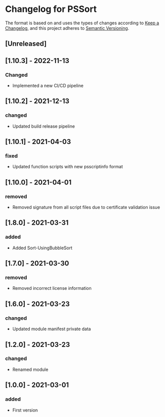 # Changelog for PSSort

The format is based on and uses the types of changes according to [Keep a Changelog](https://keepachangelog.com/en/1.0.0/),
and this project adheres to [Semantic Versioning](https://semver.org/spec/v2.0.0.html).

## [Unreleased]

## [1.10.3] - 2022-11-13

### Changed

- Implemented a new CI/CD pipeline

## [1.10.2] - 2021-12-13

### changed

- Updated build release pipeline

## [1.10.1] - 2021-04-03

### fixed

- Updated function scripts with new psscriptinfo format

## [1.10.0] - 2021-04-01

### removed

- Removed signature from all script files due to certificate validation issue

## [1.8.0] - 2021-03-31

### added

- Added Sort-UsingBubbleSort

## [1.7.0] - 2021-03-30

### removed

- Removed incorrect license information

## [1.6.0] - 2021-03-23

### changed

- Updated module manifest private data

## [1.2.0] - 2021-03-23

### changed

- Renamed module

## [1.0.0] - 2021-03-01

### added

- First version
